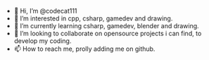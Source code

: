 - 👋 Hi, I’m @codecat111
- 👀 I’m interested in cpp, csharp, gamedev and drawing.
- 🌱 I’m currently learning csharp, gamedev, blender and drawing.
- 💞️ I’m looking to collaborate on opensource projects i can find, to develop my coding.
- 📫 How to reach me, prolly adding me on github.

<!---
codecat111/codecat111 is a ✨ special ✨ repository because its `README.md` (this file) appears on your GitHub profile.
You can click the Preview link to take a look at your changes.
--->

